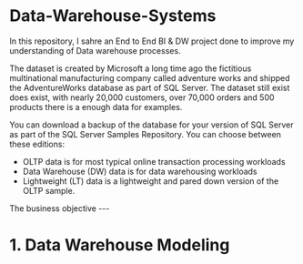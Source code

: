 # Data-Warehouse-Systems
In this repository, I sahre an End to End BI & DW project done to improve my understanding of Data warehouse processes.

The dataset is created by Microsoft a long time ago the fictitious multinational manufacturing company called adventure works and shipped the AdventureWorks database as part of SQL Server. The dataset still exist does exist, with nearly 20,000 customers, over 70,000 orders and 500 products there is a enough data for examples. 

You can download a backup of the database for your version of SQL Server as part of the SQL Server Samples Repository. You can choose between these editions:

- OLTP data is for most typical online transaction processing workloads
- Data Warehouse (DW) data is for data warehousing workloads
- Lightweight (LT) data is a lightweight and pared down version of the OLTP sample.


The business objective ---

# 1. Data Warehouse Modeling
